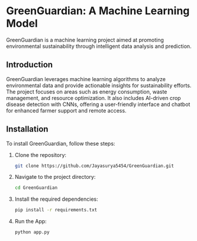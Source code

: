 # GreenGuardian: A Machine Learning Model

GreenGuardian is a machine learning project aimed at promoting environmental sustainability through intelligent data analysis and prediction.

## Introduction
GreenGuardian leverages machine learning algorithms to analyze environmental data and provide actionable insights for sustainability efforts. The project focuses on areas such as energy consumption, waste management, and resource optimization. It also includes AI-driven crop disease detection with CNNs, offering a user-friendly interface and chatbot for enhanced farmer support and remote access.

## Installation
To install GreenGuardian, follow these steps:

1. Clone the repository:
    ```bash
    git clone https://github.com/Jayasurya5454/GreenGuardian.git
    ```
2. Navigate to the project directory:
    ```bash
    cd GreenGuardian
    ```
3. Install the required dependencies:
    ```bash
    pip install -r requirements.txt
    ```
4. Run the App:
    ```python
    python app.py
    ```
